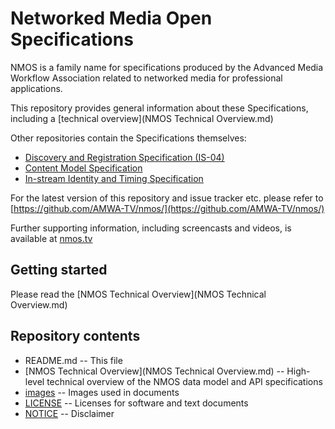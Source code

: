 # Networked Media Open Specifications

NMOS is a family name for specifications produced by the Advanced Media Workflow Association related to networked media for professional applications.

This repository provides general information about these Specifications, including a [technical overview](NMOS Technical Overview.md)

Other repositories contain the Specifications themselves:
* [Discovery and Registration Specification (IS-04)](https://github.com/AMWA-TV/nmos-discovery-registration)
* [Content Model Specification](https://github.com/AMWA-TV/nmos-content-model)
* [In-stream Identity and Timing Specification](https://github.com/AMWA-TV/nmos-in-stream-id-timing)

For the latest version of this repository and issue tracker etc. please refer to [https://github.com/AMWA-TV/nmos/](https://github.com/AMWA-TV/nmos/)

Further supporting information, including screencasts and videos, is available at [nmos.tv](http://nmos.tv)

## Getting started

Please read the [NMOS Technical Overview](NMOS Technical Overview.md)

## Repository contents

* README.md -- This file
* [NMOS Technical Overview](NMOS Technical Overview.md) -- High-level technical overview of the NMOS data model and API specifications
* [images](images) -- Images used in documents
* [LICENSE](LICENSE) -- Licenses for software and text documents
* [NOTICE](NOTICE) -- Disclaimer
